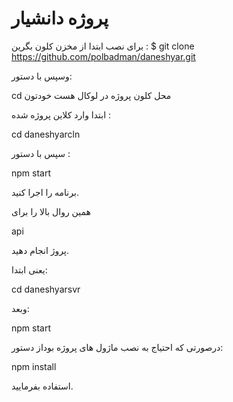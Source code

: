 # پروژه دانشیار

برای نصب ابتدا از مخزن کلون بگرین :
$ git clone https://github.com/polbadman/daneshyar.git

وسپس با دستور:

cd محل کلون پروژه در لوکال هست خودتون

ابتدا وارد کلاین پروژه شده :

cd daneshyarcln

سپس با دستور :

npm start

برنامه را اجرا کنید.

همین روال بالا را برای 

api

پروژ انجام دهید.

یعنی ابتدا:

cd daneshyarsvr

وبعد:

npm start

درصورتی که احتیاج به نصب ماژول های پروژه بوداز دستور:

npm install

استفاده بفرمایید.
